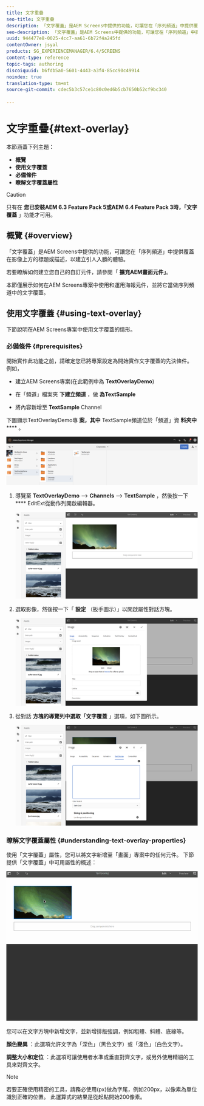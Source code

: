 ```yaml
---
title: 文字重疊
seo-title: 文字重疊
description: 「文字覆蓋」是AEM Screens中提供的功能，可讓您在「序列頻道」中提供覆蓋在影像上方的標題或描述，以建立引人入勝的體驗。 請依照本頁進一步瞭解。
seo-description: 「文字覆蓋」是AEM Screens中提供的功能，可讓您在「序列頻道」中提供覆蓋在影像上方的標題或描述，以建立引人入勝的體驗。 請依照本頁進一步瞭解。
uuid: 944477e8-0025-4cc7-aa61-6b72f4a245fd
contentOwner: jsyal
products: SG_EXPERIENCEMANAGER/6.4/SCREENS
content-type: reference
topic-tags: authoring
discoiquuid: b6fdb5a0-5601-4443-a3f4-85cc90c49914
noindex: true
translation-type: tm+mt
source-git-commit: cdec5b3c57ce1c80c0ed6b5cb7650b52cf9bc340

---
```



# 文字重疊{#text-overlay}

本節涵蓋下列主題：

* **概覽**
* **使用文字覆蓋**
* **必備條件**
* **瞭解文字覆蓋屬性**

>[!CAUTION]
>
>只有在 **您已安裝AEM 6.3 Feature Pack 5或AEM 6.4 Feature Pack 3時，「文字覆蓋** 」功能才可用。

## 概覽 {#overview}

「文字覆蓋」是AEM Screens中提供的功能，可讓您在「序列頻道」中提供覆蓋在影像上方的標題或描述，以建立引人入勝的體驗。

若要瞭解如何建立您自己的自訂元件，請參閱「 **擴充AEM畫面元件」**。

本節僅展示如何在AEM Screens專案中使用和運用海報元件，並將它當做序列頻道中的文字覆蓋。

## 使用文字覆蓋 {#using-text-overlay}

下節說明在AEM Screens專案中使用文字覆蓋的情形。

### 必備條件 {#prerequisites}

開始實作此功能之前，請確定您已將專案設定為開始實作文字覆蓋的先決條件。 例如，

* 建立AEM Screens專案(在此範例中為 **TextOverlayDemo**)

* 在「頻道」檔案夾 **下建立頻道** ，做 **為TextSample**

* 將內容新增至 **TextSample** Channel

下圖顯示TextOverlayDemo專 **案，其中** TextSample頻道位於「頻道」資 **料夾中****** 。

![screen_shot_2018-12-16at75908pm](assets/screen_shot_2018-12-16at75908pm.png)

1. 導覽至 **TextOverlayDemo** —> **Channels** —> **TextSample** ，然後按一下 **** EditExt從動作列開啟編輯器。

   ![screen_shot_2018-12-16at80017pm](assets/screen_shot_2018-12-16at80017pm.png)

1. 選取影像，然後按一下「 **設定** （扳手圖示）」以開啟屬性對話方塊。

   ![screen_shot_2018-12-16at80221pm](assets/screen_shot_2018-12-16at80221pm.png)

1. 從對話 **方塊的導覽列中選取「文字覆蓋** 」選項，如下圖所示。

   ![screen_shot_2018-12-16at80424pm](assets/screen_shot_2018-12-16at80424pm.png)

### 瞭解文字覆蓋屬性 {#understanding-text-overlay-properties}

使用「文字覆蓋」屬性，您可以將文字新增至「畫面」專案中的任何元件。 下節提供「文字覆蓋」中可用屬性的概述：

![文字](assets/text.gif)

您可以在文字方塊中新增文字，並新增排版強調，例如粗體、斜體、底線等。

**顏色變異** ：此選項允許文字為「深色」（黑色文字）或「淺色」（白色文字）。

**調整大小和定位** ：此選項可讓使用者水準或垂直對齊文字，或另外使用精細的工具來對齊文字。

>[!NOTE]
>
>若要正確使用精密的工具，請務必使用(px)做為字尾，例如200px，以像素為單位識別正確的位置。 此運算式的結果是從起點開始200像素。

